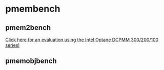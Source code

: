# pmembench
## pmem2bench
[Click here for an evaluation using the Intel Optane DCPMM 300/200/100 series!](eval/README.md)


## pmemobjbench
